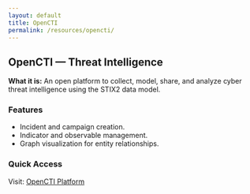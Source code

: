 ```yaml
---
layout: default
title: OpenCTI
permalink: /resources/opencti/
---
```


<div class="card">
  <h2>OpenCTI — Threat Intelligence</h2>
  <p><strong>What it is:</strong> An open platform to collect, model, share, and analyze cyber threat intelligence using the STIX2 data model.</p>
  <h3>Features</h3>
  <ul>
    <li>Incident and campaign creation.</li>
    <li>Indicator and observable management.</li>
    <li>Graph visualization for entity relationships.</li>
  </ul>
  <h3>Quick Access</h3>
  <p>Visit: <a href="https://opencti.example.com">OpenCTI Platform</a></p>
</div>
